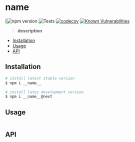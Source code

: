 # __name__

[![npm version]()
![Tests]()
[![codecov]()]()
[![Known Vulnerabilities]()]()

> __description__

<!-- toc -->

- [Installation](#installation)
- [Usage](#usage)
- [API](#api)

<!-- tocstop -->

## Installation

```bash
# install latest stable version
$ npm i __name__

# install lates development version
$ npm i __name__@next
```

## Usage
```js
```

## API
